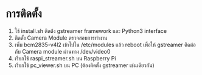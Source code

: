 # การติดตั้ง
1. ใช้ install.sh ติดต้้ง gstreamer framework และ Python3 interface
2. ติดตั้ง Camera Module ตรวจสอบการทำงาน
3. เพิ่ม bcm2835-v4l2 เข้าไปใน /etc/modules แล้ว reboot เพื่อให้ gstreamer ติดต่อกับ Camera module ผ่านทาง /dev/video0
4. เรียกใช้ raspi_streamer.sh บน Raspberry Pi 
5. เรียกใช้ pc_viewer.sh บน PC (ต้องติดตั้ง gstreamer เช่นเดียวกัน)
